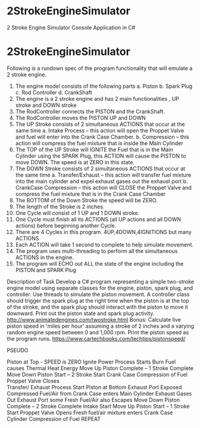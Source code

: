 # 2StrokeEngineSimulator
2 Stroke Engine Simulator Console Application in C#


# 2StrokeEngineSimulator

Following is a rundown spec of the program functionality that will emulate a 2 stroke engine. 

1)	The engine model consists of the following parts 
a.	Piston
b.	Spark Plug
c.	Rod Controller
d.	CrankShaft 
2)	The engine is a 2 stroke engine and has 2 main functionalities , UP stroke and DOWN stroke
3)	The RodController connects the PISTON and the CrankShaft.
4)	The RodController moves the PISTON UP and DOWN
5)	The UP Stroke consists of 2 simultaneous ACTIONS that occur at the same time
a.	Intake Process – this action will open the Proppet Valve and fuel will enter into the Crank Case Chamber.
b.	Compression – this action will compress the fuel mixture that is inside the Main Cylinder
6)	The TOP of the UP Stroke will IGNITE the Fuel that is in the Main Cylinder using the SPARK Plug, this ACTION will cause the PISTON to move DOWN. The speed is at ZERO in this state.
7)	The DOWN Stroke consists of 2 simultaneous ACTIONS that occur at the same time
a.	Transfer/Exhaust – this action will transfer fuel mixture into the main cylinder and expel exhaust gases out the exhaust port
b.	CrankCase Compression – this action will CLOSE the Proppet Valve and compress the fuel mixture that is in the Crank Case Chamber
8)	The BOTTOM of the Down Stroke the speed will be ZERO.
9)	The length of the Stroke is 2 inches. 
10)	One Cycle will consist of 1 UP and 1 DOWN stroke. 
11)	One Cycle must finish all its ACTIONS (all UP actions and all DOWN actions) before beginning another Cycle.
12)	There are 4 Cycles in this program. 4UP,4DOWN,4IGNITIONS but many ACTIONS 
13)	Each ACTION will take 1 second to complete to help simulate movement.
14)	The program uses multi-threading to perform all the simultaneous ACTIONS in the engine.
15)	The program will ECHO out ALL the state of the engine including the PISTON and SPARK Plug


Description of Task
Develop a C# program representing a simple two-stroke engine model using separate classes for the engine, piston, spark plug, and controller.
Use threads to simulate the piston movement. A controller class should trigger the spark plug at the right time when the piston is at the top of the stroke, and the spark plug should interact with the piston to move it downward. Print out the piston state and spark plug activity.
http://www.animatedengines.com/twostroke.html 
Bonus:
Calculate live piston speed in 'miles per hour' assuming a stroke of 2 inches and a varying random engine speed between 0 and 1,000 rpm. Print the piston speed as the program runs.
https://www.cartechbooks.com/techtips/pistonspeed/


PSEUDO

Piston at Top  - SPEED is ZERO
Ignite
Power Process Starts
Burn Fuel causes Thermal Heat Energy
Move Up Piston Complete – 1 Stroke Complete
	Move Down Piston Start – 2 Stroke Start
Crank Case Compression of Fuel 
Proppet Valve Closes	
Transfer/ Exhaust Process Start
	Piston at Bottom
Exhaust Port Exposed
Compressed Fuel/Air from Crank Case enters Main Cylinder
Exhaust Gases Out Exhaust Port some Fresh Fuel/Air also Escapes
Move Down Piston Complete – 2 Stroke Complete
Intake Start
Move Up Piston Start – 1 Stroke Start
	Proppet Valve Opens
	Fresh fuel/air mixture enters Crank Case
Cylinder Compression of Fuel
REPEAT
